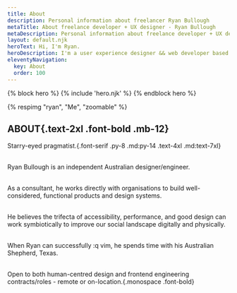 ```yaml
---
title: About
description: Personal information about freelancer Ryan Bullough
metaTitle: About freelance developer + UX designer - Ryan Bullough
metaDescription: Personal information about freelance developer + UX designer, Ryan Bullough.
layout: default.njk
heroText: Hi, I'm Ryan.
heroDescription: I'm a user experience designer && web developer based in Canberra, Australia.
eleventyNavigation:
  key: About
  order: 100
---
```

{% block hero %}
  {% include 'hero.njk' %}
{% endblock hero %}

<section class="grid grid-cols-1 sm:grid-cols-2 max-w-screen-xl m-auto px-5 gap-6 w-m">

<div class="bl h-max w-fit mx-auto">
{% respimg "ryan", "Me", "zoomable" %}
</div>

<div class="">

# ABOUT{.text-2xl .font-bold .mb-12}

Starry-eyed pragmatist.{.font-serif .py-8 .md:py-14 .text-4xl .md:text-7xl}

<br>Ryan Bullough is an independent Australian designer/engineer.

<br>As a consultant, he works directly with organisations to build well-considered, functional products and design systems.

<br>He believes the trifecta of accessibility, performance, and good design can work symbiotically to improve our social landscape digitally and physically.

<br>When Ryan can successfully :q vim, he spends time with his Australian Shepherd, Texas.

<br>Open to both human-centred design and frontend engineering contracts/roles - remote or on-location.{.monospace .font-bold}

</div>

</section>
